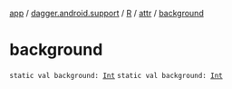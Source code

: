 [app](../../../index.md) / [dagger.android.support](../../index.md) / [R](../index.md) / [attr](index.md) / [background](./background.md)

# background

`static val background: `[`Int`](https://kotlinlang.org/api/latest/jvm/stdlib/kotlin/-int/index.html)
`static val background: `[`Int`](https://kotlinlang.org/api/latest/jvm/stdlib/kotlin/-int/index.html)